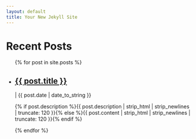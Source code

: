 ```yaml
---
layout: default
title: Your New Jekyll Site
---
```


<div id="articles">
  <h1>Recent Posts</h1>
  <ul class="posts noList">
    {% for post in site.posts %}
      <li>
       	<h2><a href="{{ post.url }}">{{ post.title }}</a></h2> | <span class="date">{{ post.date | date_to_string }}</span>
      	<p class="description">{% if post.description %}{{ post.description  | strip_html | strip_newlines | truncate: 120 }}{% else %}{{ post.content | strip_html | strip_newlines | truncate: 120 }}{% endif %}</p>
      </li>
    {% endfor %}
  </ul>
</div>
